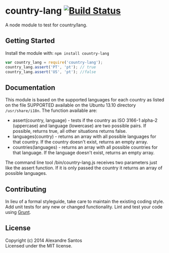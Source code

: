# country-lang [![Build Status](https://secure.travis-ci.org/AlexSantos/country-lang.png?branch=master)](http://travis-ci.org/AlexSantos/country-lang)

A node module to test for country/lang.

## Getting Started
Install the module with: `npm install country-lang`

```javascript
var country_lang = require('country-lang');
country_lang.assert('PT', 'pt'); // true
country_lang.assert('US', 'pt'); //false
```

## Documentation
This module is based on the supported languages for each country as listed on the file SUPPORTED available on the Ubuntu 13.10 directory ```/usr/share/i18n```. The function available are:
* assert(country, language) - tests if the country as ISO 3166-1 alpha-2 (uppercase) and language (lowercase) are two possible pairs. If possible, returns true, all other situations returns false.
* languages(country) - returns an array with all possible languages for that country. If the country doesn't exist, returns an empty array.
* countries(languages) - returns an array with all possible countries for that language. If the language doesn't exist, returns an empty array.

The command line tool /bin/country-lang.js receives two parameters just like the assert function. If it is only passed the country it returns an array of possible languages.

## Contributing
In lieu of a formal styleguide, take care to maintain the existing coding style. Add unit tests for any new or changed functionality. Lint and test your code using [Grunt](http://gruntjs.com/).

## License
Copyright (c) 2014 Alexandre Santos  
Licensed under the MIT license.
